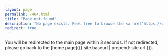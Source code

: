 ```yaml
---
layout: page
permalink: /404.html
title: "Page not found"
description: "No page exists. Feel free to browse the <a href'https://open.spotify.com/episode/5UCcGRzs2HshoDobEPj8LH?si=VTAQIKYER0WnA_kp3TkPQg'=>nothingness</a> while you're here."
redirect: true
---
```


You will be redirected to the main page within 3 seconds. If not redirected, please go back to the [home page]({{ site.baseurl | prepend: site.url }}).
